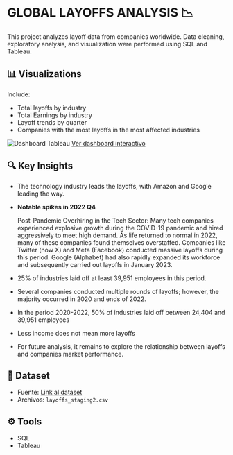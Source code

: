 # GLOBAL LAYOFFS ANALYSIS 📉
This project analyzes layoff data from companies worldwide. Data cleaning, exploratory analysis, and visualization were performed using SQL and Tableau.

## 📊 Visualizations
Include:
- Total layoffs by industry
- Total Earnings by industry 
- Layoff trends by quarter
- Companies with the most layoffs in the most affected industries

![Dashboard Tableau](https://github.com/user-attachments/assets/faf554f6-58ff-43c6-824c-aa1b08922bce)
[Ver dashboard interactivo](https://public.tableau.com/views/laidoffs_visualizations/Dashboard1?:language=es-ES&publish=yes&:sid=&:display_count=n&:origin=viz_share_link)

## 🔍 Key Insights
- The technology industry leads the layoffs, with Amazon and Google leading the way.
  
- **Notable spikes in 2022 Q4**

  Post-Pandemic Overhiring in the Tech Sector: Many tech companies experienced explosive growth during the COVID-19 pandemic and hired aggressively to meet high demand. As life returned to normal in 2022, many of these companies found themselves overstaffed. Companies like Twitter (now X) and Meta (Facebook) conducted massive layoffs during this period. Google (Alphabet) had also rapidly expanded its workforce and subsequently carried out layoffs in January 2023.
  
- 25% of industries laid off at least 39,951 employees in this period.

- Several companies conducted multiple rounds of layoffs; however, the majority occurred in 2020 and ends of 2022.

- In the period 2020-2022, 50% of industries laid off between 24,404 and 39,951 employees

- Less income does not mean more layoffs

- For future analysis, it remains to explore the relationship between layoffs and companies market performance.

  
## 📁 Dataset
- Fuente: [Link al dataset](https://www.kaggle.com/datasets/swaptr/layoffs-2022) 
- Archivos: `layoffs_staging2.csv`

## ⚙️ Tools
- SQL
- Tableau
